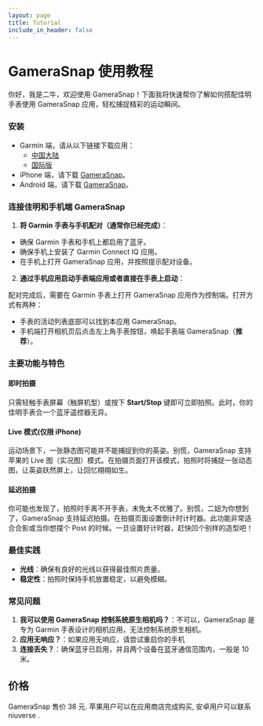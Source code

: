 ```yaml
---
layout: page
title: Tutorial
include_in_header: false
---
```


# GameraSnap 使用教程

你好，我是二牛，欢迎使用 GameraSnap！下面我将快速帮你了解如何搭配佳明手表使用 GameraSnap 应用，轻松捕捉精彩的运动瞬间。

### 安装

- Garmin 端，请从以下链接下载应用：
  - [中国大陆](https://apps.garmin.cn/zh-CN/apps/4c6ff771-c148-45d7-9099-c4c38bcbdccc)
  - [国际版](https://apps.garmin.com/en-US/apps/4c6ff771-c148-45d7-9099-c4c38bcbdccc)
- iPhone 端，请下载 [GameraSnap](https://apps.apple.com/cn/app/gamerasnap/id6736568453?l=zh_CN)。
- Android 端，请下载 [GameraSnap](<https://static-gamerasnap.li2niu.com/GameraSnap_release_v1.0(6).apk>)。

### 连接佳明和手机端 GameraSnap

1. **将 Garmin 手表与手机配对（通常你已经完成）**：

- 确保 Garmin 手表和手机上都启用了蓝牙。
- 确保手机上安装了 Garmin Connect IQ 应用。
- 在手机上打开 GameraSnap 应用，并按照提示配对设备。

2. **通过手机应用启动手表端应用或者直接在手表上启动**：

配对完成后，需要在 Garmin 手表上打开 GameraSnap 应用作为控制端。打开方式有两种：

- 手表的活动列表底部可以找到本应用 GameraSnap。
- 手机端打开相机页后点击左上角手表按钮，唤起手表端 GameraSnap（**推荐**）。

### 主要功能与特色

#### 即时拍摄

只需轻触手表屏幕（触屏机型）或按下 **Start/Stop** 键即可立即拍照。此时，你的佳明手表合一个蓝牙遥控器无异。

#### Live 模式(仅限 iPhone)

运动场景下，一张静态图可能并不能捕捉到你的英姿。别慌，GameraSnap 支持苹果的 Live 图（实况图）模式。在拍摄页面打开该模式，拍照时将捕捉一张动态图，让英姿跃然屏上，让回忆栩栩如生。

#### 延迟拍摄

你可能也发现了，拍照时手离不开手表，未免太不优雅了。别慌，二妞为你想到了，GameraSnap 支持延迟拍摄。在拍摄页面设置倒计时计时器。此功能非常适合合影或当你想摆个 Post 的时候。一旦设置好计时器，赶快凹个别样的造型吧！

### 最佳实践

- **光线**：确保有良好的光线以获得最佳照片质量。
- **稳定性**：拍照时保持手机放置稳定，以避免模糊。

### 常见问题

1. **我可以使用 GameraSnap 控制系统原生相机吗？**：不可以，GameraSnap 是专为 Garmin 手表设计的相机应用，无法控制系统原生相机。
2. **应用无响应？**：如果应用无响应，请尝试重启你的手机
3. **连接丢失？**：确保蓝牙已启用，并且两个设备在蓝牙通信范围内，一般是 10 米。

## 价格

GameraSnap 售价 38 元. 苹果用户可以在应用商店完成购买, 安卓用户可以联系 niuverse .
